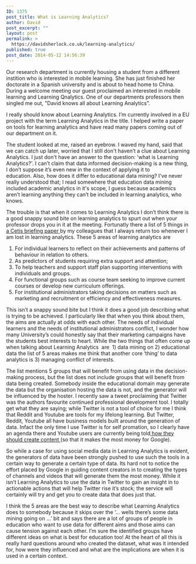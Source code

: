 ```yaml
---
ID: 1375
post_title: What is Learning Analytics?
author: David
post_excerpt: ""
layout: post
permalink: >
  https://davidsherlock.co.uk/learning-analytics/
published: true
post_date: 2014-05-12 14:56:39
---
```

Our research department is currently housing a student from a different instition who is interested in mobile learning. She has just finished her doctorate in a Spanish university and is about to head home to China. During a welcome meeting our guest proclaimed an interested in mobile learning and Learning Qnalytics. One of our departments professors then singled me out, "David knows all about Learning Analytics".

I really should know about Learning Analytics. I’m currently involved in a EU project with the term Learning Analytics in the title. I helped write a paper on tools for learning analytics and have read many papers coming out of our department on it.

The student looked at me, raised an eyebrow. I waved my hand, said that we can catch up later, worried that I still don't haven’t a clue about Learning Analytics. I just don't have an answer to the question: 'what is Learning Analytics?'. I can’t claim that data informed decision-making is a new thing, I don’t suppose it’s even new in the context of applying it to education. Also, how does it differ to educational data mining? I've never really understood that; I read somewhere that education data mining included academic analytics in it's scope, I guess because academics aren’t learning anything they can’t be included in learning analytics, who knows.

The trouble is that when it comes to Learning Analytics I don’t think there is a good snappy sound bite on learning analytics to spurt out when your professor drops you in it at the meeting. Fortunatly there a list of 5 things in <a href="http://www.youtube.com/yt/creators/">a Cetis briefing paper </a>by my colleagues that I always return too whenever I am lost in learning analytics. These 5 areas of learning analytics are
<ol>
	<li>For individual learners to reflect on their achievements and patterns of behaviour in relation to others.</li>
	<li>As predictors of students requiring extra support and attention;</li>
	<li>To help teachers and support staff plan supporting interventions with individuals and groups.</li>
	<li>For functional groups such as course team seeking to improve current courses or develop new curriculum offerings.</li>
	<li>For institutional administrators taking decisions on matters such as marketing and recruitment or efficiency and effectiveness measures.</li>
</ol>
This isn’t a snappy sound bite but I think it does a good job describing what is trying to be achieved. I particularly like that when you think about them, the aims are actually at odds with each other. The needs of individual learners and the needs of institutional administrators conflict, I wonder how many University’s could honestly say that their marketing campaigns have the students best interests to heart.
While the two things that often come up when talking about Learning Analytics  are  1) data mining on 2) educational data the list of 5 areas makes me think that another core ‘thing’ to data analytics is 3) managing conflict of interests.

The list mentions 5 groups that will benefit from using data in the decision-making process, but the list does not include groups that will benefit from data being created. Somebody inside the educational domain may generate the data but the organisation hosting the data is not, and the generator will be influenced by the hoster. I recently saw a tweet proclaiming that Twitter was the authors favourite continued professional development tool. I totally get what they are saying; while Twitter is not a tool of choice for me I think that Reddit and Youtube are tools for my lifelong learning. But Twitter, Reddit, Youtube all have business models built around the generation of data. Infact the only time I use Twitter is for self promation, so I clearly have an agenda there and Youtube users are currently being told<a href="http://www.youtube.com/yt/creators/"> how they should create content </a>(so that it makes the most money for Google).

So while a case for using social media data in Learning Analytics is evident, the generators of data have been strongly pushed to use such the tools in a certain way to generate a certain type of data. Its hard not to notice the effort placed by Google in guiding content creators in to creating the types of channels and videos that will generate them the most money. While it isn’t Learning Analytics to use the data in Twitter to gain an insight in to actionable actions that will help Twitter rise it’s stock; the service will certainly will try and get you to create data that does just that.

I think the 5 areas are the best way to describe what Learning Analytics does to somebody because it skips over the ‘… wells there’s some data mining going on …’ bit and says there are a lot of groups of people in education who want to use data for different aims and those aims can cause tension against each other. I’m sure the identified groups have different ideas on what is best for education too! At the heart of all this is really hard questions around who created the dataset, what was it intended for, how were they influenced and what are the implications are when it is used in a certain context.